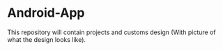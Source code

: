 # Android-App

This repository will contain projects and customs design (With picture of what the design looks like).

